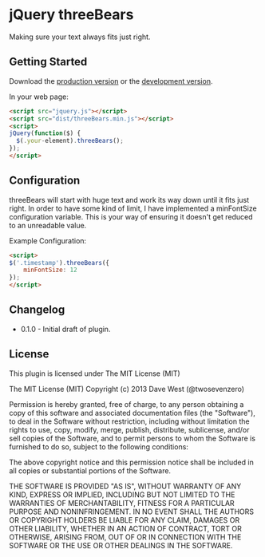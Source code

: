# jQuery threeBears

Making sure your text always fits just right.

## Getting Started
Download the [production version][min] or the [development version][max].

[min]: https://raw.github.com/twosevenzero/threeBears/master/dist/threeBears.min.js
[max]: https://raw.github.com/twosevenzero/threeBears/master/dist/threeBears.js

In your web page:

```html
<script src="jquery.js"></script>
<script src="dist/threeBears.min.js"></script>
<script>
jQuery(function($) {
  $(.your-element).threeBears();
});
</script>
```

## Configuration
threeBears will start with huge text and work its way down until it fits just right. In order to have some kind of limit, I have implemented a minFontSize configuration variable. This is your way of ensuring it doesn't get reduced to an unreadable value.

Example Configuration:

```html
<script>
$('.timestamp').threeBears({ 
    minFontSize: 12 
});
</script>
```

## Changelog
- 0.1.0 - Initial draft of plugin.


## License

This plugin is licensed under The MIT License (MIT)

The MIT License (MIT)
Copyright (c) 2013 Dave West (@twosevenzero)

Permission is hereby granted, free of charge, to any person obtaining a copy of this software and associated documentation files (the "Software"), to deal in the Software without restriction, including without limitation the rights to use, copy, modify, merge, publish, distribute, sublicense, and/or sell copies of the Software, and to permit persons to whom the Software is furnished to do so, subject to the following conditions:

The above copyright notice and this permission notice shall be included in all copies or substantial portions of the Software.

THE SOFTWARE IS PROVIDED "AS IS", WITHOUT WARRANTY OF ANY KIND, EXPRESS OR IMPLIED, INCLUDING BUT NOT LIMITED TO THE WARRANTIES OF MERCHANTABILITY, FITNESS FOR A PARTICULAR PURPOSE AND NONINFRINGEMENT. IN NO EVENT SHALL THE AUTHORS OR COPYRIGHT HOLDERS BE LIABLE FOR ANY CLAIM, DAMAGES OR OTHER LIABILITY, WHETHER IN AN ACTION OF CONTRACT, TORT OR OTHERWISE, ARISING FROM, OUT OF OR IN CONNECTION WITH THE SOFTWARE OR THE USE OR OTHER DEALINGS IN THE SOFTWARE.
